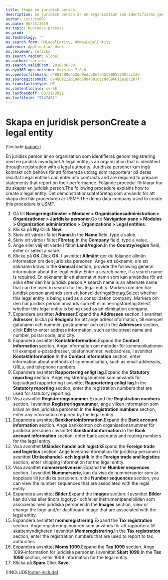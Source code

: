 ```yaml
---
title: Skapa en juridisk person
description: En juridisk person är en organisation som identifieras genom registrering med en juridisk myndighet.
author: sericks007
ms.date: 06/25/2019
ms.topic: business-process
ms.prod: ''
ms.technology: ''
ms.search.form: OMLegalEntity, OMNewLegalEntity
audience: Application User
ms.reviewer: sericks
ms.search.region: Global
ms.author: sericks
ms.search.validFrom: 2016-06-30
ms.dyn365.ops.version: Version 7.0.0
ms.openlocfilehash: c4801480ea22dd0edcc0efb42c50055730acc13e
ms.sourcegitcommit: 074b6e212d19dd5d84881d1cdd096611a18c207f
ms.translationtype: HT
ms.contentlocale: sv-SE
ms.lasthandoff: 03/31/2021
ms.locfileid: "5747451"
---
```

# <a name="create-a-legal-entity"></a><span data-ttu-id="78a0c-103">Skapa en juridisk person</span><span class="sxs-lookup"><span data-stu-id="78a0c-103">Create a legal entity</span></span>

[!include [banner](../../includes/banner.md)]

<span data-ttu-id="78a0c-104">En juridisk person är en organisation som identifieras genom registrering med en juridisk myndighet.</span><span class="sxs-lookup"><span data-stu-id="78a0c-104">A legal entity is an organization that is identified through registration with a legal authority.</span></span> <span data-ttu-id="78a0c-105">Juridiska personer kan ingå kontrakt och behövs för att förbereda utdrag som rapporterar på deras resultat.</span><span class="sxs-lookup"><span data-stu-id="78a0c-105">Legal entities can enter into contracts and are required to prepare statements that report on their performance.</span></span> <span data-ttu-id="78a0c-106">Följande procedur förklarar hur du skapar en juridisk person.</span><span class="sxs-lookup"><span data-stu-id="78a0c-106">The following procedure explains how to create a legal entity.</span></span> <span data-ttu-id="78a0c-107">Det demonstrationsdataföretag som används för att skapa den här proceduren är USMF.</span><span class="sxs-lookup"><span data-stu-id="78a0c-107">The demo data company used to create this procedure is USMF.</span></span>

1. <span data-ttu-id="78a0c-108">Gå till **Navigeringsfönster > Moduler > Organisationsadministration > Organizationer > Juridiska personer**.</span><span class="sxs-lookup"><span data-stu-id="78a0c-108">Go to **Navigation pane > Modules > Organization administration > Organizations > Legal entities**.</span></span>
2. <span data-ttu-id="78a0c-109">Klicka på **Ny**.</span><span class="sxs-lookup"><span data-stu-id="78a0c-109">Click **New**.</span></span>
3. <span data-ttu-id="78a0c-110">Skriv ett värde i fältet **Namn**.</span><span class="sxs-lookup"><span data-stu-id="78a0c-110">In the **Name** field, type a value.</span></span>
4. <span data-ttu-id="78a0c-111">Skriv ett värde i fältet **Företag**.</span><span class="sxs-lookup"><span data-stu-id="78a0c-111">In the **Company** field, type a value.</span></span>
5. <span data-ttu-id="78a0c-112">Ange eller välj ett värde i fältet **Land/region**.</span><span class="sxs-lookup"><span data-stu-id="78a0c-112">In the **Country/region** field, enter or select a value.</span></span>
6. <span data-ttu-id="78a0c-113">Klicka på **OK**.</span><span class="sxs-lookup"><span data-stu-id="78a0c-113">Click **OK**.</span></span> <span data-ttu-id="78a0c-114">I avsnittet **Allmänt** ger du följande allmän information om den juridiska personen: Ange ett söknamn, om ett söknamn krävs.</span><span class="sxs-lookup"><span data-stu-id="78a0c-114">In the **General** section, provide the following general information about the legal entity: Enter a search name, if a search name is required.</span></span> <span data-ttu-id="78a0c-115">En söknamn är ett alternativt namn som kan användas för att söka efter den här juridisk person.</span><span class="sxs-lookup"><span data-stu-id="78a0c-115">A search name is an alternate name that can be used to search for this legal entity.</span></span> <span data-ttu-id="78a0c-116">Markera om den här juridisk person används som ett konsolideringsföretag.</span><span class="sxs-lookup"><span data-stu-id="78a0c-116">Select whether this legal entity is being used as a consolidation company.</span></span> <span data-ttu-id="78a0c-117">Markera om den här juridisk person används som ett elimineringsföretag.</span><span class="sxs-lookup"><span data-stu-id="78a0c-117">Select whether this legal entity is being used as an elimination company.</span></span> 
7. <span data-ttu-id="78a0c-118">Expandera avsnittet **Adresser**.</span><span class="sxs-lookup"><span data-stu-id="78a0c-118">Expand the **Addresses** section.</span></span> <span data-ttu-id="78a0c-119">I avsnittet **Adresser**, klicka på **Redigera** för att ange adressinformation, till exempel gatunamn och nummer, postnummer och ort.</span><span class="sxs-lookup"><span data-stu-id="78a0c-119">In the **Addresses** section, click **Edit** to enter address information, such as the street name and number, postal code, and city.</span></span>
8. <span data-ttu-id="78a0c-120">Expandera avsnittet **Kontaktinformation.**</span><span class="sxs-lookup"><span data-stu-id="78a0c-120">Expand the **Contact information** section.</span></span> <span data-ttu-id="78a0c-121">Ange information om metoder för kommunikationen till exempel e-postadresser, telefonnummer, webbadress, i avsnittet **Kontaktinformation**.</span><span class="sxs-lookup"><span data-stu-id="78a0c-121">In the **Contact information** section, enter information about methods of communication, such as email addresses, URLs, and telephone numbers.</span></span> 
9. <span data-ttu-id="78a0c-122">Expandera avsnittet **Rapportering enligt lag**.</span><span class="sxs-lookup"><span data-stu-id="78a0c-122">Expand the **Statutory reporting** section.</span></span> <span data-ttu-id="78a0c-123">Ange registreringsnumren som används för lagstadgad rapportering i avsnittet **Rapportering enligt lag**.</span><span class="sxs-lookup"><span data-stu-id="78a0c-123">In the **Statutory reporting** section, enter the registration numbers that are used for statutory reporting.</span></span>
10. <span data-ttu-id="78a0c-124">Visa avsnittet **Registreringsnummer**.</span><span class="sxs-lookup"><span data-stu-id="78a0c-124">Expand the **Registration numbers** section.</span></span> <span data-ttu-id="78a0c-125">I avsnittet **Registreringsnummer**, ange vilken information som krävs av den juridiska personen.</span><span class="sxs-lookup"><span data-stu-id="78a0c-125">In the **Registration numbers** section, enter any information required by the legal entity.</span></span>  
11. <span data-ttu-id="78a0c-126">Expandera avsnittet **Bankkontoinformation**.</span><span class="sxs-lookup"><span data-stu-id="78a0c-126">Expand the **Bank account information** section.</span></span> <span data-ttu-id="78a0c-127">Ange bankkonton och organisationsnummer för juridiska personen i avsnittet **Bankkontoinformation**.</span><span class="sxs-lookup"><span data-stu-id="78a0c-127">In the **Bank account information** section, enter bank accounts and routing numbers for the legal entity.</span></span>
12. <span data-ttu-id="78a0c-128">Visa avsnittet **Utländsk handel och logistik**</span><span class="sxs-lookup"><span data-stu-id="78a0c-128">Expand the **Foreign trade and logistics** section.</span></span> <span data-ttu-id="78a0c-129">Ange leveransinformation för juridiska personen i avsnittet **Utrikeshandel- och logistik**.</span><span class="sxs-lookup"><span data-stu-id="78a0c-129">In the **Foreign trade and logistics** section, enter shipping information for the legal entity.</span></span>  
13. <span data-ttu-id="78a0c-130">Visa avsnittet **nummersekvenser**.</span><span class="sxs-lookup"><span data-stu-id="78a0c-130">Expand the **Number sequences** section.</span></span> <span data-ttu-id="78a0c-131">I avsnittet **Nummerserie**, kan du visa de nummerserier som är kopplade till juridiska personen.</span><span class="sxs-lookup"><span data-stu-id="78a0c-131">In the **Number sequences** section, you can view the number sequences that are associated with the legal entity.</span></span>  
14. <span data-ttu-id="78a0c-132">Expandera avsnittet **Bilder**.</span><span class="sxs-lookup"><span data-stu-id="78a0c-132">Expand the **Images** section.</span></span> <span data-ttu-id="78a0c-133">I avsnittet **Bilder** kan du visa eller ändra logotyp- och/eller instrumentpanelbilden som associeras med juridiska personen.</span><span class="sxs-lookup"><span data-stu-id="78a0c-133">In the **Images** section, view or change the logo and/or dashboard image that are associated with the legal entity.</span></span>  
15. <span data-ttu-id="78a0c-134">Expandera avsnittet **momsregistrering**.</span><span class="sxs-lookup"><span data-stu-id="78a0c-134">Expand the **Tax registration** section.</span></span> <span data-ttu-id="78a0c-135">Ange registreringsnumren som används för att rapportera till skattemyndigheten i avsnittet **Momsregistrering**.</span><span class="sxs-lookup"><span data-stu-id="78a0c-135">In the **Tax registration** section, enter the registration numbers that are used to report to tax authorities.</span></span>
16. <span data-ttu-id="78a0c-136">Expandera avsnittet **Moms 1099**.</span><span class="sxs-lookup"><span data-stu-id="78a0c-136">Expand the **Tax 1099** section.</span></span> <span data-ttu-id="78a0c-137">Ange 1099-information för juridiska personen i avsnittet **Skatt 1099**.</span><span class="sxs-lookup"><span data-stu-id="78a0c-137">In the **Tax 1099** section, enter 1099 information for the legal entity.</span></span>  
17. <span data-ttu-id="78a0c-138">Klicka på **Spara**.</span><span class="sxs-lookup"><span data-stu-id="78a0c-138">Click **Save**.</span></span>


[!INCLUDE[footer-include](../../../../includes/footer-banner.md)]